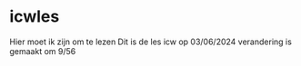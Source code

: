 # icwles
Hier moet ik zijn om te lezen
Dit is de les icw op 03/06/2024 
verandering is gemaakt om 9/56
